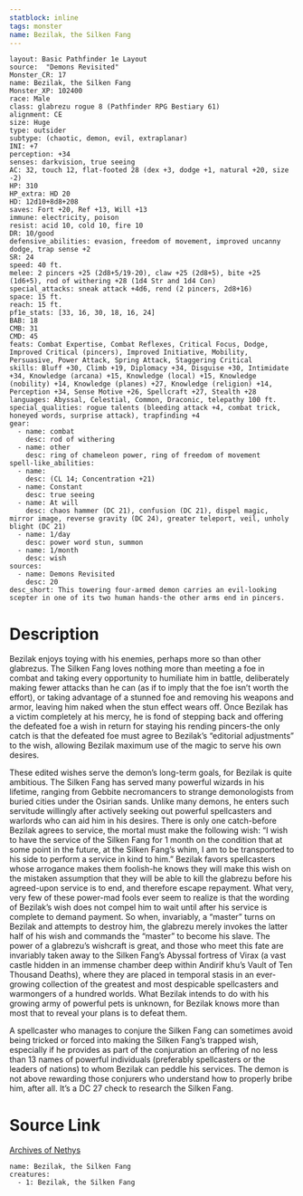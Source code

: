 ```yaml
---
statblock: inline
tags: monster
name: Bezilak, the Silken Fang
---
```

```statblock
layout: Basic Pathfinder 1e Layout
source:  "Demons Revisited"
Monster_CR: 17
name: Bezilak, the Silken Fang
Monster_XP: 102400
race: Male
class: glabrezu rogue 8 (Pathfinder RPG Bestiary 61)
alignment: CE
size: Huge
type: outsider
subtype: (chaotic, demon, evil, extraplanar)
INI: +7
perception: +34
senses: darkvision, true seeing
AC: 32, touch 12, flat-footed 28 (dex +3, dodge +1, natural +20, size -2)
HP: 310
HP_extra: HD 20
HD: 12d10+8d8+208
saves: Fort +20, Ref +13, Will +13
immune: electricity, poison
resist: acid 10, cold 10, fire 10
DR: 10/good
defensive_abilities: evasion, freedom of movement, improved uncanny dodge, trap sense +2
SR: 24
speed: 40 ft.
melee: 2 pincers +25 (2d8+5/19-20), claw +25 (2d8+5), bite +25 (1d6+5), rod of withering +28 (1d4 Str and 1d4 Con)
special_attacks: sneak attack +4d6, rend (2 pincers, 2d8+16)
space: 15 ft.
reach: 15 ft.
pf1e_stats: [33, 16, 30, 18, 16, 24]
BAB: 18
CMB: 31
CMD: 45
feats: Combat Expertise, Combat Reflexes, Critical Focus, Dodge, Improved Critical (pincers), Improved Initiative, Mobility, Persuasive, Power Attack, Spring Attack, Staggering Critical
skills: Bluff +30, Climb +19, Diplomacy +34, Disguise +30, Intimidate +34, Knowledge (arcana) +15, Knowledge (local) +15, Knowledge (nobility) +14, Knowledge (planes) +27, Knowledge (religion) +14, Perception +34, Sense Motive +26, Spellcraft +27, Stealth +28
languages: Abyssal, Celestial, Common, Draconic, telepathy 100 ft.
special_qualities: rogue talents (bleeding attack +4, combat trick, honeyed words, surprise attack), trapfinding +4
gear:
  - name: combat
    desc: rod of withering
  - name: other
    desc: ring of chameleon power, ring of freedom of movement
spell-like_abilities:
  - name:
    desc: (CL 14; Concentration +21)
  - name: Constant
    desc: true seeing
  - name: At will
    desc: chaos hammer (DC 21), confusion (DC 21), dispel magic, mirror image, reverse gravity (DC 24), greater teleport, veil, unholy blight (DC 21)
  - name: 1/day
    desc: power word stun, summon
  - name: 1/month
    desc: wish
sources:
  - name: Demons Revisited
    desc: 20
desc_short: This towering four-armed demon carries an evil-looking scepter in one of its two human hands-the other arms end in pincers.
```
# Description
Bezilak enjoys toying with his enemies, perhaps more so than other glabrezus. The Silken Fang loves nothing more than meeting a foe in combat and taking every opportunity to humiliate him in battle, deliberately making fewer attacks than he can (as if to imply that the foe isn’t worth the effort), or taking advantage of a stunned foe and removing his weapons and armor, leaving him naked when the stun effect wears off. Once Bezilak has a victim completely at his mercy, he is fond of stepping back and offering the defeated foe a wish in return for staying his rending pincers-the only catch is that the defeated foe must agree to Bezilak’s “editorial adjustments” to the wish, allowing Bezilak maximum use of the magic to serve his own desires.

These edited wishes serve the demon’s long-term goals, for Bezilak is quite ambitious. The Silken Fang has served many powerful wizards in his lifetime, ranging from Gebbite necromancers to strange demonologists from buried cities under the Osirian sands. Unlike many demons, he enters such servitude willingly after actively seeking out powerful spellcasters and warlords who can aid him in his desires. There is only one catch-before Bezilak agrees to service, the mortal must make the following wish: “I wish to have the service of the Silken Fang for 1 month on the condition that at some point in the future, at the Silken Fang’s whim, I am to be transported to his side to perform a service in kind to him.” Bezilak favors spellcasters whose arrogance makes them foolish-he knows they will make this wish on the mistaken assumption that they will be able to kill the glabrezu before his agreed-upon service is to end, and therefore escape repayment. What very, very few of these power-mad fools ever seem to realize is that the wording of Bezilak’s wish does not compel him to wait until after his service is complete to demand payment. So when, invariably, a “master” turns on Bezilak and attempts to destroy him, the glabrezu merely invokes the latter half of his wish and commands the “master” to become his slave. The power of a glabrezu’s wishcraft is great, and those who meet this fate are invariably taken away to the Silken Fang’s Abyssal fortress of Virax (a vast castle hidden in an immense chamber deep within Andirif khu’s Vault of Ten Thousand Deaths), where they are placed in temporal stasis in an ever-growing collection of the greatest and most despicable spellcasters and warmongers of a hundred worlds. What Bezilak intends to do with his growing army of powerful pets is unknown, for Bezilak knows more than most that to reveal your plans is to defeat them.

A spellcaster who manages to conjure the Silken Fang can sometimes avoid being tricked or forced into making the Silken Fang’s trapped wish, especially if he provides as part of the conjuration an offering of no less than 13 names of powerful individuals (preferably spellcasters or the leaders of nations) to whom Bezilak can peddle his services. The demon is not above rewarding those conjurers who understand how to properly bribe him, after all. It’s a DC 27 check to research the Silken Fang.
# Source Link
[Archives of Nethys](https://aonprd.com/MonsterDisplay.aspx?ItemName=Bezilak%2C%20the%20Silken%20Fang)
```encounter-table
name: Bezilak, the Silken Fang
creatures:
  - 1: Bezilak, the Silken Fang
```
